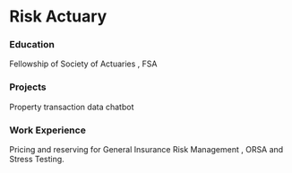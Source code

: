 # Risk Actuary

### Education 
Fellowship of Society of Actuaries , FSA

### Projects
Property transaction data chatbot 


### Work Experience
Pricing and reserving for General Insurance 
Risk Management , ORSA and Stress Testing.
